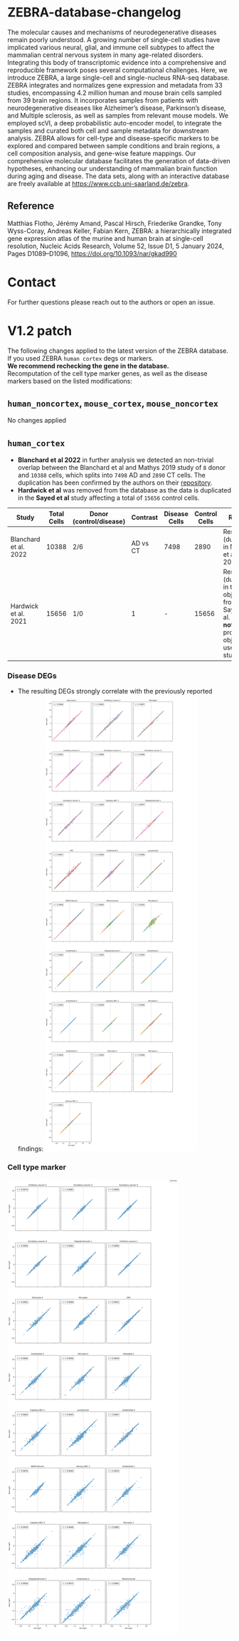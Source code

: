 # ZEBRA-database-changelog

The molecular causes and mechanisms of neurodegenerative diseases remain poorly understood. A growing number of single-cell studies have implicated various neural, glial, and immune cell subtypes to affect the mammalian central nervous system in many age-related disorders. Integrating this body of transcriptomic evidence into a comprehensive and reproducible framework poses several computational challenges. Here, we introduce ZEBRA, a large single-cell and single-nucleus RNA-seq database. ZEBRA integrates and normalizes gene expression and metadata from 33 studies, encompassing 4.2 million human and mouse brain cells sampled from 39 brain regions. It incorporates samples from patients with neurodegenerative diseases like Alzheimer’s disease, Parkinson’s disease, and Multiple sclerosis, as well as samples from relevant mouse models. We employed scVI, a deep probabilistic auto-encoder model, to integrate the samples and curated both cell and sample metadata for downstream analysis. ZEBRA allows for cell-type and disease-specific markers to be explored and compared between sample conditions and brain regions, a cell composition analysis, and gene-wise feature mappings. Our comprehensive molecular database facilitates the generation of data-driven hypotheses, enhancing our understanding of mammalian brain function during aging and disease. The data sets, along with an interactive database are freely available at https://www.ccb.uni-saarland.de/zebra.
## Reference
Matthias Flotho, Jérémy Amand, Pascal Hirsch, Friederike Grandke, Tony Wyss-Coray, Andreas Keller, Fabian Kern, ZEBRA: a hierarchically integrated gene expression atlas of the murine and human brain at single-cell resolution, Nucleic Acids Research, Volume 52, Issue D1, 5 January 2024, Pages D1089–D1096, https://doi.org/10.1093/nar/gkad990

# Contact
For further questions please reach out to the authors or open an issue.    

# V1.2 patch
The following changes applied to the latest version of the ZEBRA database. If you used ZEBRA ```human cortex``` degs or markers.   
__We recommend rechecking the gene in the database.__    
Recomputation of the cell type marker genes, as well as the disease markers based on the listed modifications:
## ```human_noncortex```, ```mouse_cortex```, ```mouse_noncortex```
No changes applied
## ```human_cortex```
- __Blanchard et al 2022__ in further analysis we detected an non-trivial overlap between the Blanchard et al and Mathys 2019 study of ```8``` donor and ```10388``` cells, which splits into  ```7498``` AD and ```2890``` CT cells. The duplication has been confirmed by the authors on their [repository](https://github.com/djunamay/apoe4myelin). 
- __Hardwick et al__ was removed from the database as the data is duplicated in the __Sayed et al__ study affecting a total of  ```15656``` control cells.

| Study             | Total Cells | Donor (control/disease) | Contrast                | Disease Cells | Control Cells | Reason |
|-------------------|-------|-------|-------------------------|---------------|---------------|---------------|
| Blanchard et al. 2022 | 10388 | 2/6     | AD vs CT               | 7498          | 2890          | Removed (duplicated in Mathys et al. 2019) |
| Hardwick et al. 2021   |   15656    |    1/0   | 1 |     -          | 15656         | Removed (duplicated in the raw object from Sayed et al. 2021 __not__ in the processed object used in the study)|

### Disease DEGs
- The resulting DEGs strongly correlate with the previously reported findings:
![Mixed Sex DEGs](supplemental/mixed_sex_degs.png)
### Cell type marker
![Cell type marker](supplemental/cell_type_marker.png)
